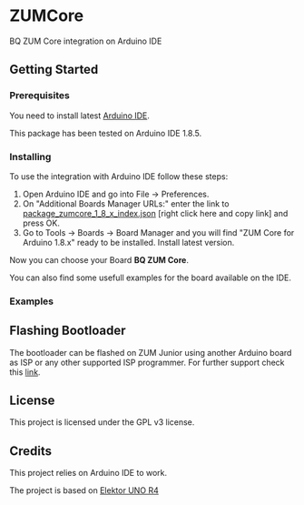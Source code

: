 # ZUMCore
BQ ZUM Core integration on Arduino IDE

## Getting Started

### Prerequisites

You need to install latest [Arduino IDE](https://www.arduino.cc/en/Main/Software).

This package has been tested on Arduino IDE 1.8.5.

### Installing

To use the integration with Arduino IDE follow these steps:
1. Open Arduino IDE and go into File -> Preferences.
1. On "Additional Boards Manager URLs:" enter the link to [package_zumcore_1_8_x_index.json](https://raw.githubusercontent.com/bq/ZUMJunior/master/package_zumcore_1_8_x_index.json) [right click here and copy link] and press OK.
1. Go to Tools -> Boards -> Board Manager and you will find "ZUM Core for Arduino 1.8.x" ready to be installed. Install latest version.

Now you can choose your Board **BQ ZUM Core**.

You can also find some usefull examples for the board available on the IDE.

### Examples



## Flashing Bootloader

The bootloader can be flashed on ZUM Junior using another Arduino board as ISP or any other supported ISP programmer.
For further support check this [link](https://www.arduino.cc/en/Tutorial/ArduinoISP).

## License

This project is licensed under the GPL v3 license.

## Credits

This project relies on Arduino IDE to work.

The project is based on [Elektor UNO R4](https://github.com/ElektorLabs/Arduino/) 